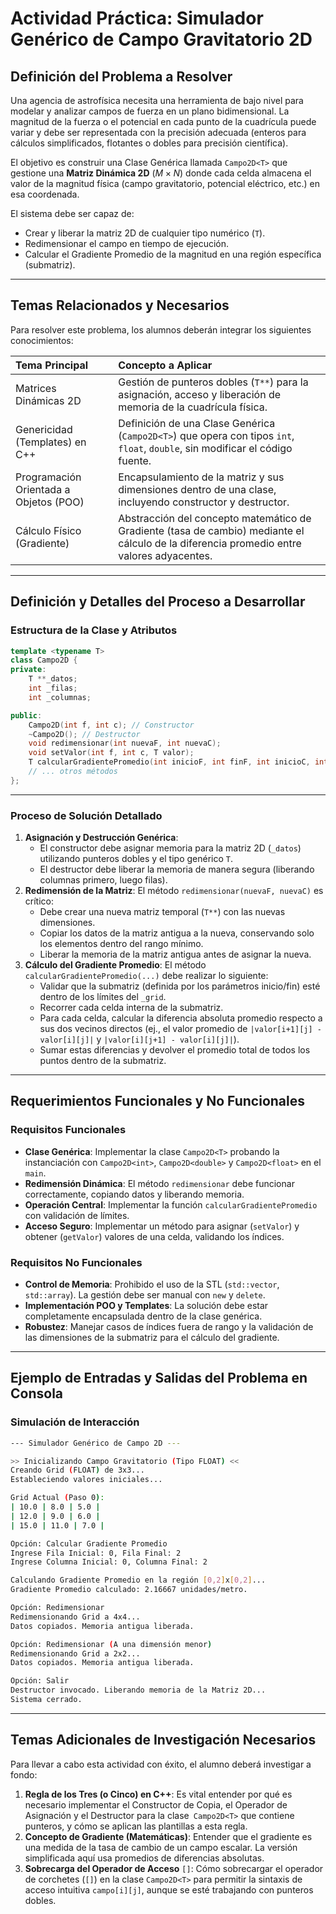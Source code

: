 # Actividad Práctica: Simulador Genérico de Campo Gravitatorio 2D

## Definición del Problema a Resolver

Una agencia de astrofísica necesita una herramienta de bajo nivel para modelar y analizar campos de fuerza en un plano bidimensional. La magnitud de la fuerza o el potencial en cada punto de la cuadrícula puede variar y debe ser representada con la precisión adecuada (enteros para cálculos simplificados, flotantes o dobles para precisión científica).

El objetivo es construir una Clase Genérica llamada `Campo2D<T>` que gestione una **Matriz Dinámica 2D** ($M \times N$) donde cada celda almacena el valor de la magnitud física (campo gravitatorio, potencial eléctrico, etc.) en esa coordenada.

El sistema debe ser capaz de:

* Crear y liberar la matriz 2D de cualquier tipo numérico (`T`).
* Redimensionar el campo en tiempo de ejecución.
* Calcular el Gradiente Promedio de la magnitud en una región específica (submatriz).

---

## Temas Relacionados y Necesarios

Para resolver este problema, los alumnos deberán integrar los siguientes conocimientos:

| Tema Principal                                | Concepto a Aplicar                                                                                                                                                                                             |
| :-------------------------------------------- | :-------------------------------------------------------------------------------------------------------------------------------------------------------------------------------------------------------------- |
| Matrices Dinámicas 2D                         | Gestión de punteros dobles (`T**`) para la asignación, acceso y liberación de memoria de la cuadrícula física.                                                                                                  |
| Genericidad (Templates) en C++                | Definición de una Clase Genérica (`Campo2D<T>`) que opera con tipos `int`, `float`, `double`, sin modificar el código fuente.                                                                                  |
| Programación Orientada a Objetos (POO)        | Encapsulamiento de la matriz y sus dimensiones dentro de una clase, incluyendo constructor y destructor.                                                                                                        |
| Cálculo Físico (Gradiente)                    | Abstracción del concepto matemático de Gradiente (tasa de cambio) mediante el cálculo de la diferencia promedio entre valores adyacentes.|

---

## Definición y Detalles del Proceso a Desarrollar

### Estructura de la Clase y Atributos

```C++
template <typename T>
class Campo2D {
private:
    T **_datos;
    int _filas;
    int _columnas;

public:
    Campo2D(int f, int c); // Constructor
    ~Campo2D(); // Destructor
    void redimensionar(int nuevaF, int nuevaC);
    void setValor(int f, int c, T valor);
    T calcularGradientePromedio(int inicioF, int finF, int inicioC, int finC);
    // ... otros métodos
};
```

---

### Proceso de Solución Detallado

1. **Asignación y Destrucción Genérica**:
    * El constructor debe asignar memoria para la matriz 2D (`_datos`) utilizando punteros dobles y el tipo genérico `T`.
    * El destructor debe liberar la memoria de manera segura (liberando columnas primero, luego filas).
2. **Redimensión de la Matriz**: El método `redimensionar(nuevaF, nuevaC)` es crítico:
    * Debe crear una nueva matriz temporal (`T**`) con las nuevas dimensiones.
    * Copiar los datos de la matriz antigua a la nueva, conservando solo los elementos dentro del rango mínimo.
    * Liberar la memoria de la matriz antigua antes de asignar la nueva.
3. **Cálculo del Gradiente Promedio**: El método `calcularGradientePromedio(...)` debe realizar lo siguiente:
    * Validar que la submatriz (definida por los parámetros inicio/fin) esté dentro de los límites del `_grid`.
    * Recorrer cada celda interna de la submatriz.
    * Para cada celda, calcular la diferencia absoluta promedio respecto a sus dos vecinos directos (ej., el valor promedio de `|valor[i+1][j] - valor[i][j]|` y `|valor[i][j+1] - valor[i][j]|`).
    * Sumar estas diferencias y devolver el promedio total de todos los puntos dentro de la submatriz.

---

## Requerimientos Funcionales y No Funcionales

### Requisitos Funcionales

* **Clase Genérica**: Implementar la clase `Campo2D<T>` probando la instanciación con `Campo2D<int>`, `Campo2D<double>`  y `Campo2D<float>` en el `main`.
* **Redimensión Dinámica**: El método `redimensionar` debe funcionar correctamente, copiando datos y liberando memoria.
* **Operación Central**: Implementar la función `calcularGradientePromedio` con validación de límites.
* **Acceso Seguro**: Implementar un método para asignar (`setValor`) y obtener (`getValor`) valores de una celda, validando los índices.

### Requisitos No Funcionales

* **Control de Memoria**: Prohibido el uso de la STL (`std::vector`, `std::array`). La gestión debe ser manual con `new` y `delete`.
* **Implementación POO y Templates**: La solución debe estar completamente encapsulada dentro de la clase genérica.
* **Robustez**: Manejar casos de índices fuera de rango y la validación de las dimensiones de la submatriz para el cálculo del gradiente.

---

## Ejemplo de Entradas y Salidas del Problema en Consola

### Simulación de Interacción


```bash
--- Simulador Genérico de Campo 2D ---

>> Inicializando Campo Gravitatorio (Tipo FLOAT) <<
Creando Grid (FLOAT) de 3x3...
Estableciendo valores iniciales...

Grid Actual (Paso 0):
| 10.0 | 8.0 | 5.0 |
| 12.0 | 9.0 | 6.0 |
| 15.0 | 11.0 | 7.0 |

Opción: Calcular Gradiente Promedio
Ingrese Fila Inicial: 0, Fila Final: 2
Ingrese Columna Inicial: 0, Columna Final: 2

Calculando Gradiente Promedio en la región [0,2]x[0,2]...
Gradiente Promedio calculado: 2.16667 unidades/metro.

Opción: Redimensionar
Redimensionando Grid a 4x4...
Datos copiados. Memoria antigua liberada.

Opción: Redimensionar (A una dimensión menor)
Redimensionando Grid a 2x2...
Datos copiados. Memoria antigua liberada.

Opción: Salir
Destructor invocado. Liberando memoria de la Matriz 2D...
Sistema cerrado.
```

---

## Temas Adicionales de Investigación Necesarios

Para llevar a cabo esta actividad con éxito, el alumno deberá investigar a fondo:

1. **Regla de los Tres (o Cinco) en C++**: Es vital entender por qué es necesario implementar el Constructor de Copia, el Operador de Asignación y el Destructor para la clase` Campo2D<T>` que contiene punteros, y cómo se aplican las plantillas a esta regla.
2. **Concepto de Gradiente (Matemáticas)**: Entender que el gradiente es una medida de la tasa de cambio de un campo escalar. La versión simplificada aquí usa promedios de diferencias absolutas.
3. **Sobrecarga del Operador de Acceso** `[]`: Cómo sobrecargar el operador de corchetes (`[]`) en la clase `Campo2D<T>` para permitir la sintaxis de acceso intuitiva `campo[i][j]`, aunque se esté trabajando con punteros dobles.
